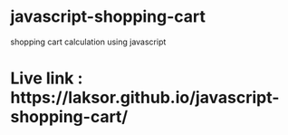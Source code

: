 # javascript-shopping-cart
shopping cart calculation using javascript

<h1>Live link : https://laksor.github.io/javascript-shopping-cart/</h1>
